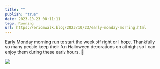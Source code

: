 ```yaml
---
title: ""
publish: "true"
date: 2023-10-23 08:11:11
tags: Running
url: https://ericmwalk.blog/2023/10/23/early-monday-morning.html
---
```


Early Monday morning [run](https://www.strava.com/activities/10089431508) to start the week off right or I hope. Thankfully so many people keep their fun Halloween decorations on all night so I can enjoy them during these early hours. 🎃

![](https://ericmwalk.blog/uploads/2023/774f85d2-ba9a-456b-a70f-c4304cde52b4.jpg)
